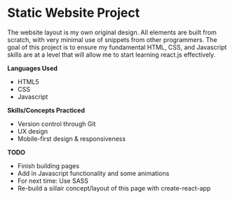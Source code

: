 <body>
<h1>Static Website Project</h1>

<p>The website layout is my own original design. All elements are built from scratch, with very minimal use of snippets from other programmers. The goal of this project is to ensure my fundamental HTML, CSS, and Javascript skills are at a level that will allow me to start learning react.js effectively.</p>



**Languages Used**
<ul>
  <li>HTML5</li>
  <li>CSS</li>
  <li>Javascript</li>
</ul>


**Skills/Concepts Practiced**
<ul>
  <li>Version control through Git</li>
  <li>UX design</li>
  <li>Mobile-first design & responsiveness</li>
</ul>
</p>
</body>

**TODO**
<ul>
  <li>Finish building pages</li>
  <li>Add in Javascript functionality and some animations</li>
  <li>For next time: Use SASS</li>
  <li>Re-build a siilair concept/layout of this page with create-react-app</li>
</ul>
